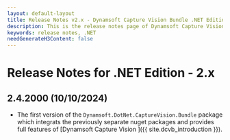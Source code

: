 ```yaml
---
layout: default-layout
title: Release Notes v2.x - Dynamsoft Capture Vision Bundle .NET Edition
description: This is the release notes page of Dynamsoft Capture Vision Bundle .NET Edition v2.x.
keywords: release notes, .NET
needGenerateH3Content: false
---
```


# Release Notes for .NET Edition - 2.x

## 2.4.2000 (10/10/2024)

- The first version of the `Dynamsoft.DotNet.CaptureVision.Bundle` package which integrats the previously separate nuget packages and provides full features of [Dynamsoft Capture Vision ]({{ site.dcvb_introduction }}).



